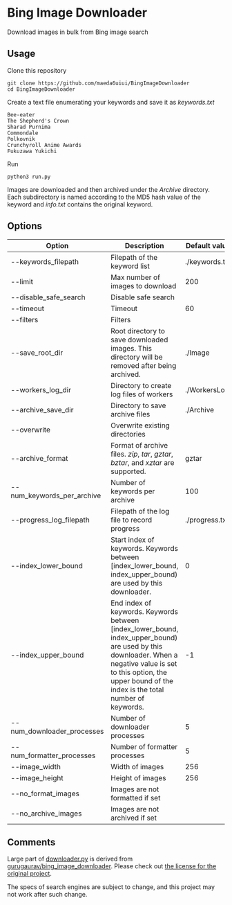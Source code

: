 # Bing Image Downloader

Download images in bulk from Bing image search

## Usage

Clone this repository

```shell
git clone https://github.com/maeda6uiui/BingImageDownloader
cd BingImageDownloader
```

Create a text file enumerating your keywords and save it as *keywords.txt*

```
Bee-eater
The Shepherd's Crown
Sharad Purnima
Commondale
Polkovnik
Crunchyroll Anime Awards
Fukuzawa Yukichi
```

Run

```shell
python3 run.py
```

Images are downloaded and then archived under the *Archive* directory. Each subdirectory is named according to the MD5 hash value of the keyword and *info.txt* contains the original keyword.

## Options

| Option                     | Description                                                  | Default value  |
| -------------------------- | ------------------------------------------------------------ | -------------- |
| --keywords_filepath        | Filepath of the keyword list                                 | ./keywords.txt |
| --limit                    | Max number of images to download                             | 200            |
| --disable_safe_search      | Disable safe search                                          |                |
| --timeout                  | Timeout                                                      | 60             |
| --filters                  | Filters                                                      |                |
| --save_root_dir            | Root directory to save downloaded images. This directory will be removed after being archived. | ./Image        |
| --workers_log_dir          | Directory to create log files of workers                     | ./WorkersLog   |
| --archive_save_dir         | Directory to save archive files                              | ./Archive      |
| --overwrite                | Overwrite existing directories                               |                |
| --archive_format           | Format of archive files. *zip*, *tar*, *gztar*, *bztar*, and *xztar* are supported. | gztar          |
| --num_keywords_per_archive | Number of keywords per archive                               | 100            |
| --progress_log_filepath    | Filepath of the log file to record progress                  | ./progress.txt |
| --index_lower_bound        | Start index of keywords. Keywords between [index_lower_bound, index_upper_bound) are used by this downloader. | 0              |
| --index_upper_bound        | End index of keywords. Keywords between [index_lower_bound, index_upper_bound) are used by this downloader. When a negative value is set to this option, the upper bound of the index is the total number of keywords. | -1             |
| --num_downloader_processes | Number of downloader processes                               | 5              |
| --num_formatter_processes  | Number of formatter processes                                | 5              |
| --image_width              | Width of images                                              | 256            |
| --image_height             | Height of images                                             | 256            |
| --no_format_images         | Images are not formatted if set                              |                |
| --no_archive_images        | Images are not archived if set                               |                |

## Comments

Large part of [downloader.py](./downloader.py) is derived from [gurugaurav/bing_image_downloader](https://github.com/gurugaurav/bing_image_downloader). Please check out [the license for the original project](https://github.com/gurugaurav/bing_image_downloader/blob/master/LICENSE).

The specs of search engines are subject to change, and this project may not work after such change.

